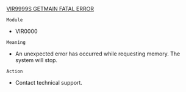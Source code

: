 [VIR9999S GETMAIN FATAL ERROR](https://virtel.readthedocs.io/en/latest/manuals/virtel/Virtel459MG/messages.html?highlight=VIR9999S#VIR9999S)

`Module`
- VIR0000

`Meaning`
- An unexpected error has occurred while requesting memory. The system will stop.

`Action`
- Contact technical support.

